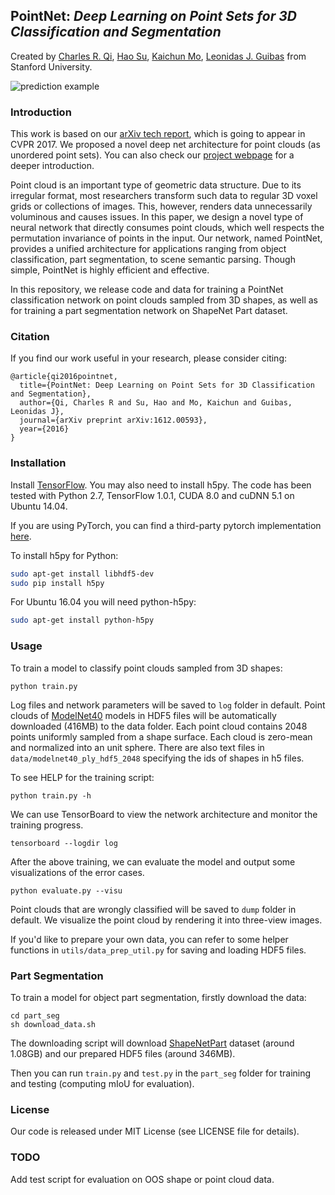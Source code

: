 ## PointNet: *Deep Learning on Point Sets for 3D Classification and Segmentation*
Created by <a href="http://charlesrqi.com" target="_blank">Charles R. Qi</a>, <a href="http://ai.stanford.edu/~haosu/" target="_blank">Hao Su</a>, <a href="http://cs.stanford.edu/~kaichun/" target="_blank">Kaichun Mo</a>, <a href="http://geometry.stanford.edu/member/guibas/" target="_blank">Leonidas J. Guibas</a> from Stanford University.

![prediction example](https://github.com/charlesq34/pointnet/blob/master/doc/teaser.png)

### Introduction
This work is based on our [arXiv tech report](https://arxiv.org/abs/1612.00593), which is going to appear in CVPR 2017. We proposed a novel deep net architecture for point clouds (as unordered point sets). You can also check our [project webpage](http://stanford.edu/~rqi/pointnet) for a deeper introduction.

Point cloud is an important type of geometric data structure. Due to its irregular format, most researchers transform such data to regular 3D voxel grids or collections of images. This, however, renders data unnecessarily voluminous and causes issues. In this paper, we design a novel type of neural network that directly consumes point clouds, which well respects the permutation invariance of points in the input.  Our network, named PointNet, provides a unified architecture for applications ranging from object classification, part segmentation, to scene semantic parsing. Though simple, PointNet is highly efficient and effective.

In this repository, we release code and data for training a PointNet classification network on point clouds sampled from 3D shapes, as well as for training a part segmentation network on ShapeNet Part dataset.

### Citation
If you find our work useful in your research, please consider citing:

	@article{qi2016pointnet,
	  title={PointNet: Deep Learning on Point Sets for 3D Classification and Segmentation},
	  author={Qi, Charles R and Su, Hao and Mo, Kaichun and Guibas, Leonidas J},
	  journal={arXiv preprint arXiv:1612.00593},
	  year={2016}
	}
   
### Installation

Install <a href="https://www.tensorflow.org/get_started/os_setup" target="_blank">TensorFlow</a>. You may also need to install h5py. The code has been tested with Python 2.7, TensorFlow 1.0.1, CUDA 8.0 and cuDNN 5.1 on Ubuntu 14.04.

If you are using PyTorch, you can find a third-party pytorch implementation <a href="https://github.com/fxia22/pointnet.pytorch" target="_blank">here</a>.

To install h5py for Python:
```bash
sudo apt-get install libhdf5-dev
sudo pip install h5py
```
For Ubuntu 16.04 you will need  python-h5py:

```bash
sudo apt-get install python-h5py
```

### Usage
To train a model to classify point clouds sampled from 3D shapes:

    python train.py

Log files and network parameters will be saved to `log` folder in default. Point clouds of <a href="http://modelnet.cs.princeton.edu/" target="_blank">ModelNet40</a> models in HDF5 files will be automatically downloaded (416MB) to the data folder. Each point cloud contains 2048 points uniformly sampled from a shape surface. Each cloud is zero-mean and normalized into an unit sphere. There are also text files in `data/modelnet40_ply_hdf5_2048` specifying the ids of shapes in h5 files.

To see HELP for the training script:

    python train.py -h

We can use TensorBoard to view the network architecture and monitor the training progress.

    tensorboard --logdir log

After the above training, we can evaluate the model and output some visualizations of the error cases.

    python evaluate.py --visu

Point clouds that are wrongly classified will be saved to `dump` folder in default. We visualize the point cloud by rendering it into three-view images.

If you'd like to prepare your own data, you can refer to some helper functions in `utils/data_prep_util.py` for saving and loading HDF5 files.

### Part Segmentation
To train a model for object part segmentation, firstly download the data:

    cd part_seg
    sh download_data.sh

The downloading script will download <a href="http://web.stanford.edu/~ericyi/project_page/part_annotation/index.html" target="_blank">ShapeNetPart</a> dataset (around 1.08GB) and our prepared HDF5 files (around 346MB).

Then you can run `train.py` and `test.py` in the `part_seg` folder for training and testing (computing mIoU for evaluation).

### License
Our code is released under MIT License (see LICENSE file for details).

### TODO
Add test script for evaluation on OOS shape or point cloud data.
